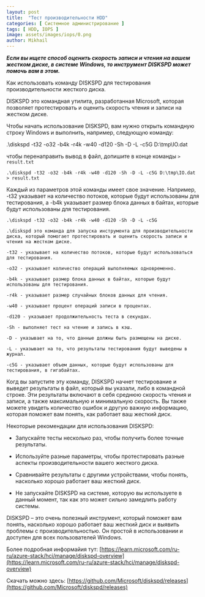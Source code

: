 ```yaml
---
layout: post
title:  "Тест производительности HDD"
categories: [ Системное администрирование ]
tags: [ HDD, IOPS ]
image: assets/images/iops/0.png
author: Mikhail
---
```

***Если вы ищете способ оценить скорость записи и чтения на вашем жестком диске, в системе Windows, то инструмент DISKSPD может помочь вам в этом.***

Как использовать команду DISKSPD для тестирования производительности жесткого диска.

DISKSPD это командная утилита, разработанная Microsoft, которая позволяет протестировать и оценить скорость чтения и записи на жестком диске.

Чтобы начать использование DISKSPD, вам нужно открыть командную строку Windows и выполнить, например, следующую команду:

.\diskspd -t32 -o32 -b4k -r4k -w40 -d120 -Sh -D -L -c5G D:\tmp\IO.dat

чтобы перенаправить вывод в файл, допишите в конце команды `> result.txt`

```
.\diskspd -t32 -o32 -b4k -r4k -w40 -d120 -Sh -D -L -c5G D:\tmp\IO.dat > result.txt
```

Каждый из параметров этой команды имеет свое значение. Например, -t32 указывает на количество потоков, которые будут использованы для тестирования, а -b4k указывает размер блока данных в байтах, которые будут использованы для тестирования.

```text
.\diskspd -t32 -o32 -b4k -r4k -w40 -d120 -Sh -D -L -c5G

.\diskspd это команда для запуска инструмента для производительности диска, который помогает протестировать и оценить скорость записи и чтения на жестком диске.

-t32 - указывает на количество потоков, которые будут использоваться для тестирования.

-o32 - указывает количество операций выполняемых одновременно.

-b4k - указывает размер блока данных в байтах, которые будут использованы для тестирования.

-r4k - указывает размер случайных блоков данных для чтения.

-w40 - указывает процент операций записи в процентах.

-d120 - указывает продолжительность теста в секундах.

-Sh - выполняет тест на чтение и запись в кэш.

-D - указывает на то, что данные должны быть размещены на диске.

-L - указывает на то, что результаты тестирования будут выведены в журнал.

-c5G - указывает объем данных, которые будут использованы для тестирования, в гигабайтах.
```

Когд вы запустите эту команду, DISKSPD начнет тестирование и выведет результаты в файл, который вы указали, либо в командной строке. Эти результаты включают в себя среднюю скорость чтения и записи, а также максимальную и минимальную скорость. Вы также можете увидеть количество ошибок и другую важную информацию, которая поможет вам понять, как работает ваш жесткий диск.

Некоторые рекомендации для использования DISKSPD:

* Запускайте тесты несколько раз, чтобы получить более точные результаты.

* Используйте разные параметры, чтобы протестировать разные аспекты производительности вашего жесткого диска.

* Сравнивайте результаты с другими устройствами, чтобы понять, насколько хорошо работает ваш жесткий диск.

* Не запускайте DISKSPD на системе, которую вы используете в данный момент, так как это может сильно замедлить работу системы.

DISKSPD – это очень полезный инструмент, который поможет вам понять, насколько хорошо работает ваш жесткий диск и выявить проблемы с производительностью. Он простой в использовании и доступен для всех пользователей Windows.

Более подробная информайия тут: [https://learn.microsoft.com/ru-ru/azure-stack/hci/manage/diskspd-overview](https://learn.microsoft.com/ru-ru/azure-stack/hci/manage/diskspd-overview)

Скачать можно здесь: [https://github.com/Microsoft/diskspd/releases](https://github.com/Microsoft/diskspd/releases)